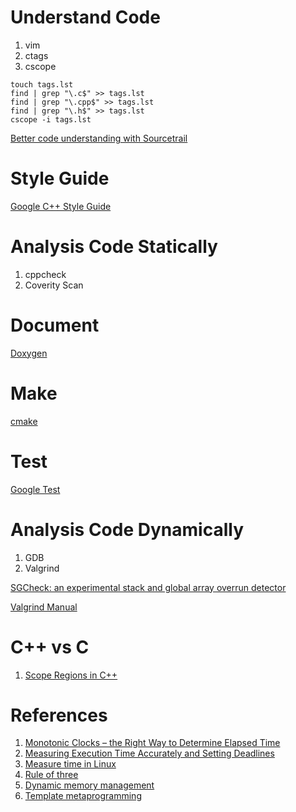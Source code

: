 
# Understand Code
1. vim
2. ctags
3. cscope

```
touch tags.lst
find | grep "\.c$" >> tags.lst
find | grep "\.cpp$" >> tags.lst
find | grep "\.h$" >> tags.lst
cscope -i tags.lst
```

[Better code understanding with Sourcetrail](https://www.bfilipek.com/2017/10/sourcetrail.html)

# Style Guide
[Google C++ Style Guide](https://google.github.io/styleguide/cppguide.html)

# Analysis Code Statically
1. cppcheck
2. Coverity Scan

# Document
[Doxygen](http://www.stack.nl/~dimitri/doxygen/)

# Make
[cmake](cmake.md)

# Test
[Google Test](https://github.com/google/googletest)

# Analysis Code Dynamically
1. GDB
2. Valgrind

[SGCheck: an experimental stack and global array overrun detector](http://valgrind.org/docs/manual/sg-manual.html)

[Valgrind Manual](http://www.network-theory.co.uk/valgrind/manual/)

# C++ vs C
1. [Scope Regions in C++](http://www.drdobbs.com/cpp/scope-regions-in-c/240002006)

# References
1. [Monotonic Clocks – the Right Way to Determine Elapsed Time](https://www.softwariness.com/articles/monotonic-clocks-windows-and-posix/)
2. [Measuring Execution Time Accurately and Setting Deadlines](http://john-ahlgren.blogspot.com/2013/09/measuring-execution-time-accurately-and.html)
3. [Measure time in Linux](http://stackoverflow.com/questions/12392278/measure-time-in-linux-time-vs-clock-vs-getrusage-vs-clock-gettime-vs-gettimeof)
4. [Rule of three](https://en.wikipedia.org/wiki/Rule_of_three_(C%2B%2B_programming))
5. [Dynamic memory management](http://en.cppreference.com/w/cpp/memory)
6. [Template metaprogramming](https://en.wikipedia.org/wiki/Template_metaprogramming)

